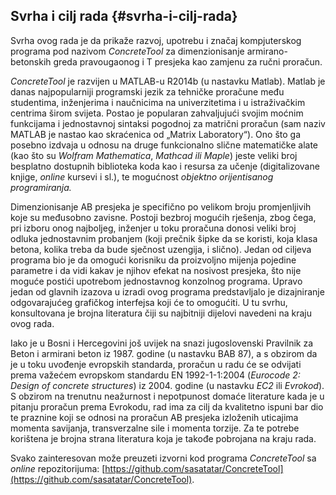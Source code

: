 ## Svrha i cilj rada {#svrha-i-cilj-rada}

Svrha ovog rada je da prikaže razvoj, upotrebu i značaj kompjuterskog programa pod nazivom _ConcreteTool_ za dimenzionisanje armirano-betonskih greda pravougaonog i T presjeka kao zamjenu za ručni proračun.

_ConcreteTool_ je razvijen u MATLAB-u R2014b (u nastavku Matlab). Matlab je danas najpopularniji programski jezik za tehničke proračune među studentima, inženjerima i naučnicima na univerzitetima i u istraživačkim centrima širom svijeta. Postao je popularan zahvaljujući svojim moćnim funkcijama i jednostavnoj sintaksi pogodnoj za matrični proračun (sam naziv MATLAB je nastao kao skraćenica od „Matrix Laboratory“). Ono što ga posebno izdvaja u odnosu na druge funkcionalno slične matematičke alate (kao što su _Wolfram Mathematica_, _Mathcad ili Maple_) jeste veliki broj besplatno dostupnih biblioteka koda kao i resursa za učenje (digitalizovane knjige, _online_ kursevi i sl.), te mogućnost _objektno orijentisanog programiranja._

Dimenzionisanje AB presjeka je specifično po velikom broju promjenljivih koje su međusobno zavisne. Postoji bezbroj mogućih rješenja, zbog čega, pri izboru onog najboljeg, inženjer u toku proračuna donosi veliki broj odluka jednostavnim probanjem (koji prečnik šipke da se koristi, koja klasa betona, kolika treba da bude sječnost uzengija, i slično). Jedan od ciljeva programa bio je da omogući korisniku da proizvoljno mijenja pojedine parametre i da vidi kakav je njihov efekat na nosivost presjeka, što nije moguće postići upotrebom jednostavnog konzolnog programa. Upravo jedan od glavnih izazova u izradi ovog programa predstavljalo je dizajniranje odgovarajućeg grafičkog interfejsa koji će to omogućiti. U tu svrhu, konsultovana je brojna literatura čiji su najbitniji dijelovi navedeni na kraju ovog rada.

Iako je u Bosni i Hercegovini još uvijek na snazi jugoslovenski Pravilnik za Beton i armirani beton iz 1987\. godine (u nastavku BAB 87), a s obzirom da je u toku uvođenje evropskih standarda, proračun u radu će se odvijati prema važećem evropskom standardu EN 1992-1-1:2004 (_Eurocode 2: Design of concrete structures_) iz 2004\. godine (u nastavku _EC2_ ili _Evrokod_). S obzirom na trenutnu neažurnost i nepotpunost domaće literature kada je u pitanju proračun prema Evrokodu, rad ima za cilj da kvalitetno ispuni bar dio te praznine koji se odnosi na proračun AB presjeka izloženih uticajima momenta savijanja, transverzalne sile i momenta torzije. Za te potrebe korištena je brojna strana literatura koja je takođe pobrojana na kraju rada.

Svako zainteresovan može preuzeti izvorni kod programa _ConcreteTool_ sa _online_ repozitorijuma: [https://github.com/sasatatar/ConcreteTool](https://github.com/sasatatar/ConcreteTool).